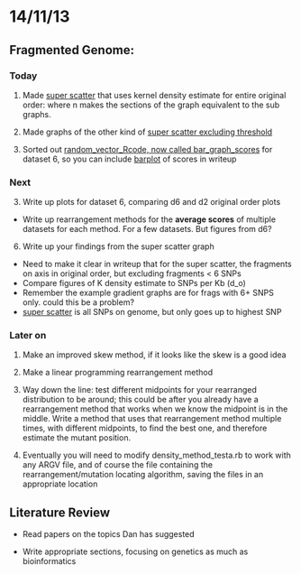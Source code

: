 14/11/13
========================================================

Fragmented Genome:
---------

### Today

1. Made [super scatter](https://github.com/edwardchalstrey1/fragmented_genome_with_snps/blob/master/arabidopsis_datasets/dataset6/figures/genome_kdens_snps.png) that uses kernel density estimate for entire original order: where n makes the sections of the graph equivalent to the sub graphs.

2. Made graphs of the other kind of [super scatter excluding threshold](https://github.com/edwardchalstrey1/fragmented_genome_with_snps/blob/master/arabidopsis_datasets/dataset6/figures/skew_scatter_abs_thresh.png)

2. Sorted out [random_vector_Rcode, now called bar_graph_scores](https://github.com/edwardchalstrey1/fragmented_genome_with_snps/blob/master/bar_graph_scores.R) for dataset 6, so you can include [barplot](https://github.com/edwardchalstrey1/fragmented_genome_with_snps/blob/master/arabidopsis_datasets/dataset6/figures/rearrangement_methods.png) of scores in writeup

### Next

3. Write up plots for dataset 6, comparing d6 and d2 original order plots
 - Write up rearrangement methods for the **average scores** of multiple datasets for each method. For a few datasets. But figures from d6?

6. Write up your findings from the super scatter graph
 - Need to make it clear in writeup that for the super scatter, the fragments on axis in original order, but excluding fragments < 6 SNPs
 - Compare figures of K density estimate to SNPs per Kb (d_o)
 - Remember the example gradient graphs are for frags with 6+ SNPS only. could this be a problem?
 - [super scatter](https://github.com/edwardchalstrey1/fragmented_genome_with_snps/blob/master/arabidopsis_datasets/dataset6/figures/genome_kdens_snps.png) is all SNPs on genome, but only goes up to highest SNP

### Later on

1. Make an improved skew method, if it looks like the skew is a good idea

2. Make a linear programming rearrangement method

3. Way down the line: test different midpoints for your rearranged distribution to be around; this could be after you already have a rearrangement method that works when we know the midpoint is in the middle. Write a method that uses that rearrangement method multiple times, with different midpoints, to find the best one, and therefore estimate the mutant position.

4. Eventually you will need to modify density_method_testa.rb to work with any ARGV file, and of course the file containing the rearrangement/mutation locating algorithm, saving the files in an appropriate location

Literature Review
-------

- Read papers on the topics Dan has suggested

- Write appropriate sections, focusing on genetics as much as bioinformatics

